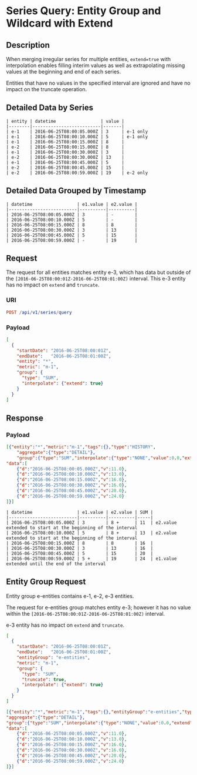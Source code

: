 # Series Query: Entity Group and Wildcard with Extend

## Description

When merging irregular series for multiple entities, `extend=true` with interpolation enables filling interim values as well as extrapolating missing values at the beginning and end of each series.

Entities that have no values in the specified interval are ignored and have no impact on the truncate operation.

## Detailed Data by Series

```ls
| entity | datetime                 | value |
|--------|--------------------------|-------|
| e-1    | 2016-06-25T08:00:05.000Z | 3     | e-1 only
| e-1    | 2016-06-25T08:00:10.000Z | 5     | e-1 only
| e-1    | 2016-06-25T08:00:15.000Z | 8     |
| e-2    | 2016-06-25T08:00:15.000Z | 8     |
| e-1    | 2016-06-25T08:00:30.000Z | 3     |
| e-2    | 2016-06-25T08:00:30.000Z | 13    |
| e-1    | 2016-06-25T08:00:45.000Z | 5     |
| e-2    | 2016-06-25T08:00:45.000Z | 15    |
| e-2    | 2016-06-25T08:00:59.000Z | 19    | e-2 only
```

## Detailed Data Grouped by Timestamp

```ls
| datetime                 | e1.value | e2.value |
|--------------------------|----------|----------|
| 2016-06-25T08:00:05.000Z | 3        | -        |
| 2016-06-25T08:00:10.000Z | 5        | -        |
| 2016-06-25T08:00:15.000Z | 8        | 8        |
| 2016-06-25T08:00:30.000Z | 3        | 13       |
| 2016-06-25T08:00:45.000Z | 5        | 15       |
| 2016-06-25T08:00:59.000Z | -        | 19       |
```

## Request

The request for all entities matches entity e-3, which has data but outside of the `[2016-06-25T08:00:01Z-2016-06-25T08:01:00Z)` interval.
This e-3 entity has no impact on `extend` and `truncate`.

### URI

```elm
POST /api/v1/series/query
```

### Payload

```json
[
  {
    "startDate": "2016-06-25T08:00:01Z",
    "endDate":   "2016-06-25T08:01:00Z",
    "entity": "*",
    "metric": "m-1",
    "group": {
      "type": "SUM",
      "interpolate": {"extend": true}
    }
  }
]
```

## Response

### Payload

```json
[{"entity":"*","metric":"m-1","tags":{},"type":"HISTORY",
    "aggregate":{"type":"DETAIL"},
    "group":{"type":"SUM","interpolate":{"type":"NONE","value":0.0,"extend":true},"order":0},
"data":[
    {"d":"2016-06-25T08:00:05.000Z","v":11.0},
    {"d":"2016-06-25T08:00:10.000Z","v":13.0},
    {"d":"2016-06-25T08:00:15.000Z","v":16.0},
    {"d":"2016-06-25T08:00:30.000Z","v":16.0},
    {"d":"2016-06-25T08:00:45.000Z","v":20.0},
    {"d":"2016-06-25T08:00:59.000Z","v":24.0}
]}]
```

```ls
| datetime                 | e1.value | e2.value | SUM |
|--------------------------|----------|----------|-----|
| 2016-06-25T08:00:05.000Z | 3        | 8 +      | 11  | e2.value extended to start at the beginning of the interval
| 2016-06-25T08:00:10.000Z | 5        | 8 +      | 13  | e2.value extended to start at the beginning of the interval
| 2016-06-25T08:00:15.000Z | 8        | 8        | 16  |
| 2016-06-25T08:00:30.000Z | 3        | 13       | 16  |
| 2016-06-25T08:00:45.000Z | 5        | 15       | 20  |
| 2016-06-25T08:00:59.000Z | 5 +      | 19       | 24  | e1.value extended until the end of the interval
```

## Entity Group Request

Entity group e-entities contains e-1, e-2, e-3 entities.

The request for e-entities group matches entity e-3; however it has no value within the `[2016-06-25T08:00:01Z-2016-06-25T08:01:00Z)` interval.

e-3 entity has no impact on `extend` and `truncate`.

```json
[
  {
    "startDate": "2016-06-25T08:00:01Z",
    "endDate":   "2016-06-25T08:01:00Z",
    "entityGroup": "e-entities",
    "metric": "m-1",
    "group": {
      "type": "SUM",
      "truncate": true,
      "interpolate": {"extend": true}
    }
  }
]
```

```json
[{"entity":"*","metric":"m-1","tags":{},"entityGroup":"e-entities","type":"HISTORY",
"aggregate":{"type":"DETAIL"},
"group":{"type":"SUM","interpolate":{"type":"NONE","value":0.0,"extend":true},"truncate":true,"order":0},
"data":[
    {"d":"2016-06-25T08:00:05.000Z","v":11.0},
    {"d":"2016-06-25T08:00:10.000Z","v":13.0},
    {"d":"2016-06-25T08:00:15.000Z","v":16.0},
    {"d":"2016-06-25T08:00:30.000Z","v":16.0},
    {"d":"2016-06-25T08:00:45.000Z","v":20.0},
    {"d":"2016-06-25T08:00:59.000Z","v":24.0}
]}]
```
